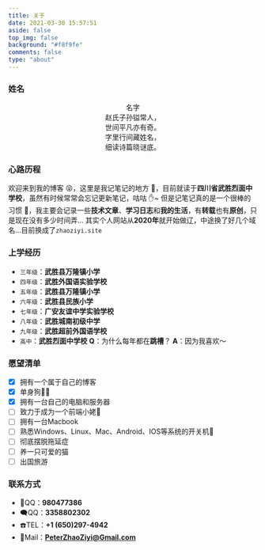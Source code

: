 ```yaml
---
title: 关于
date: 2021-03-30 15:57:51
aside: false
top_img: false
background: "#f8f9fe"
comments: false
type: "about"
---
```

### [](#姓名"姓名")姓名
<div align='center'>
<font site="70">名字</font>
</div>
<center>赵氏子孙镒常人，</center>
<center>世间平凡亦有奇。</center>
<center>字里行间藏姓名，</center>
<center>细读诗篇晓谜底。</center>

### [](#心路历程"心路历程")心路历程
欢迎来到我的博客 😝，这里是我记笔记的地方 🙌，目前就读于**四川省武胜烈面中学校**，虽然有时候常常会忘记更新笔记，咕咕 ✋~ 但是记笔记真的是一个很棒的习惯 💪，我主要会记录一些**技术文章**、**学习日志**和**我的生活**，有**转载**也有**原创**，只是现在没有多少时间弄… 其实个人网站从**2020年**就开始做辽，中途换了好几个域名…目前换成了`zhaoziyi.site`

### [](#上学经历"上学经历")上学经历
- `三年级`：**武胜县万隆镇小学**
- `四年级`：**武胜外国语实验学校**
- `五年级`：**武胜县万隆镇小学**
- `六年级`：**武胜县民族小学**
- `七年级`：**广安友谊中学实验学校**
- `八年级`：**武胜城南初级中学**
- `九年级`：**武胜超前外国语学校**
- `高中`：**武胜烈面中学校**
**Q**：为什么每年都在**跳槽**？
**A**：因为我喜欢～

### [](#愿望清单"愿望清单")愿望清单
- [x] 拥有一个属于自己的博客
- [x] 单身狗🐕‍🦺
- [x] 拥有一台自己的电脑和服务器
- [ ] 致力于成为一个前端小姥🐷
- [ ] 拥有一台Macbook
- [ ] 熟悉Windows、Linux、Mac、Android、IOS等系统的开关机👻
- [ ] 彻底摆脱拖延症
- [ ] 养一只可爱的猫
- [ ] 出国旅游

### [](#联系方式"联系方式")联系方式
- 💬QQ：**980477386**
- 🗨️QQ：**3358802302**
- ☎️TEL：**+1 (650)297-4942**
- 📮Mail：**PeterZhaoZiyi@Gmail.com**